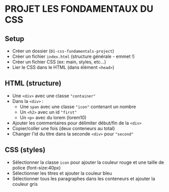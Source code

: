 # PROJET LES FONDAMENTAUX DU CSS

## Setup

- Créer un dossier (`01-css-fundamentals-project`)
- Créer un fichier `index.html` (structure générale - emmet !)
- Créer un fichier CSS (ex: main, styles, etc...)
- Lier le CSS dans le HTML (dans élément `<head>`)

## HTML (structure)

- Une `<div>` avec une classe `"container"`
- Dans la `<div>` :
    - Une `span` avec une classe `"icon"` contenant un nombre
    - Un `<h2>` avec un id `"first"`
    - Un `<p>` avec du lorem (lorem10)
- Ajouter les commentaires pour délimiter début/fin de la `<div>`
- Copier/coller une fois (deux conteneurs au total)
- Changer l'id du titre dans la seconde `<div>` pour `"second"`

## CSS (styles)

- Sélectionner la classe `icon` pour ajouter la couleur rouge et une taille de police (font-size:40px)
- Sélectionner les titres et ajouter la couleur bleu
- Sélectionner tous les paragraphes dans les conteneurs et ajouter la couleur gris
